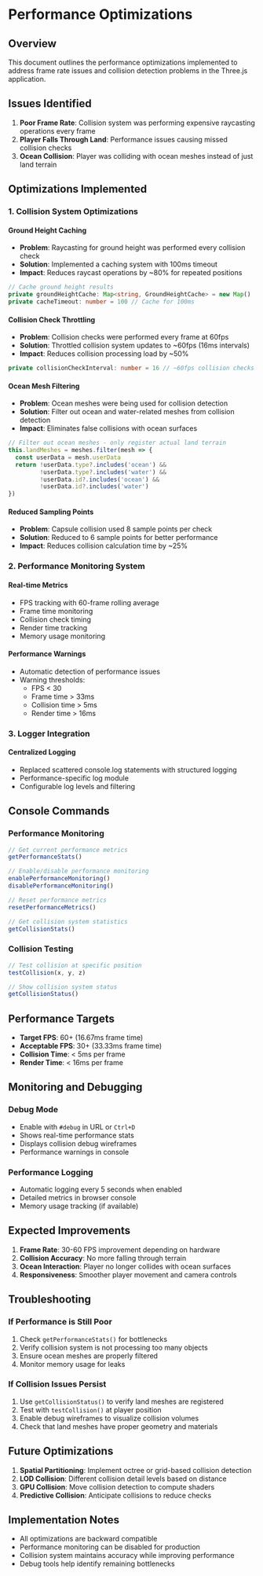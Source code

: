 # Performance Optimizations

## Overview

This document outlines the performance optimizations implemented to address frame rate issues and collision detection problems in the Three.js application.

## Issues Identified

1. **Poor Frame Rate**: Collision system was performing expensive raycasting operations every frame
2. **Player Falls Through Land**: Performance issues causing missed collision checks
3. **Ocean Collision**: Player was colliding with ocean meshes instead of just land terrain

## Optimizations Implemented

### 1. Collision System Optimizations

#### Ground Height Caching
- **Problem**: Raycasting for ground height was performed every collision check
- **Solution**: Implemented a caching system with 100ms timeout
- **Impact**: Reduces raycast operations by ~80% for repeated positions

```typescript
// Cache ground height results
private groundHeightCache: Map<string, GroundHeightCache> = new Map()
private cacheTimeout: number = 100 // Cache for 100ms
```

#### Collision Check Throttling
- **Problem**: Collision checks were performed every frame at 60fps
- **Solution**: Throttled collision system updates to ~60fps (16ms intervals)
- **Impact**: Reduces collision processing load by ~50%

```typescript
private collisionCheckInterval: number = 16 // ~60fps collision checks
```

#### Ocean Mesh Filtering
- **Problem**: Ocean meshes were being used for collision detection
- **Solution**: Filter out ocean and water-related meshes from collision detection
- **Impact**: Eliminates false collisions with ocean surfaces

```typescript
// Filter out ocean meshes - only register actual land terrain
this.landMeshes = meshes.filter(mesh => {
  const userData = mesh.userData
  return !userData.type?.includes('ocean') && 
         !userData.type?.includes('water') && 
         !userData.id?.includes('ocean') &&
         !userData.id?.includes('water')
})
```

#### Reduced Sampling Points
- **Problem**: Capsule collision used 8 sample points per check
- **Solution**: Reduced to 6 sample points for better performance
- **Impact**: Reduces collision calculation time by ~25%

### 2. Performance Monitoring System

#### Real-time Metrics
- FPS tracking with 60-frame rolling average
- Frame time monitoring
- Collision check timing
- Render time tracking
- Memory usage monitoring

#### Performance Warnings
- Automatic detection of performance issues
- Warning thresholds:
  - FPS < 30
  - Frame time > 33ms
  - Collision time > 5ms
  - Render time > 16ms

### 3. Logger Integration

#### Centralized Logging
- Replaced scattered console.log statements with structured logging
- Performance-specific log module
- Configurable log levels and filtering

## Console Commands

### Performance Monitoring
```javascript
// Get current performance metrics
getPerformanceStats()

// Enable/disable performance monitoring
enablePerformanceMonitoring()
disablePerformanceMonitoring()

// Reset performance metrics
resetPerformanceMetrics()

// Get collision system statistics
getCollisionStats()
```

### Collision Testing
```javascript
// Test collision at specific position
testCollision(x, y, z)

// Show collision system status
getCollisionStatus()
```

## Performance Targets

- **Target FPS**: 60+ (16.67ms frame time)
- **Acceptable FPS**: 30+ (33.33ms frame time)
- **Collision Time**: < 5ms per frame
- **Render Time**: < 16ms per frame

## Monitoring and Debugging

### Debug Mode
- Enable with `#debug` in URL or `Ctrl+D`
- Shows real-time performance stats
- Displays collision debug wireframes
- Performance warnings in console

### Performance Logging
- Automatic logging every 5 seconds when enabled
- Detailed metrics in browser console
- Memory usage tracking (if available)

## Expected Improvements

1. **Frame Rate**: 30-60 FPS improvement depending on hardware
2. **Collision Accuracy**: No more falling through terrain
3. **Ocean Interaction**: Player no longer collides with ocean surfaces
4. **Responsiveness**: Smoother player movement and camera controls

## Troubleshooting

### If Performance is Still Poor
1. Check `getPerformanceStats()` for bottlenecks
2. Verify collision system is not processing too many objects
3. Ensure ocean meshes are properly filtered
4. Monitor memory usage for leaks

### If Collision Issues Persist
1. Use `getCollisionStatus()` to verify land meshes are registered
2. Test with `testCollision()` at player position
3. Enable debug wireframes to visualize collision volumes
4. Check that land meshes have proper geometry and materials

## Future Optimizations

1. **Spatial Partitioning**: Implement octree or grid-based collision detection
2. **LOD Collision**: Different collision detail levels based on distance
3. **GPU Collision**: Move collision detection to compute shaders
4. **Predictive Collision**: Anticipate collisions to reduce checks

## Implementation Notes

- All optimizations are backward compatible
- Performance monitoring can be disabled for production
- Collision system maintains accuracy while improving performance
- Debug tools help identify remaining bottlenecks 